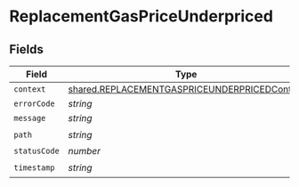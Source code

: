 # ReplacementGasPriceUnderpriced


## Fields

| Field                                                                                                               | Type                                                                                                                | Required                                                                                                            | Description                                                                                                         |
| ------------------------------------------------------------------------------------------------------------------- | ------------------------------------------------------------------------------------------------------------------- | ------------------------------------------------------------------------------------------------------------------- | ------------------------------------------------------------------------------------------------------------------- |
| `context`                                                                                                           | [shared.REPLACEMENTGASPRICEUNDERPRICEDContext](../../../sdk/models/shared/replacementgaspriceunderpricedcontext.md) | :heavy_minus_sign:                                                                                                  | N/A                                                                                                                 |
| `errorCode`                                                                                                         | *string*                                                                                                            | :heavy_minus_sign:                                                                                                  | N/A                                                                                                                 |
| `message`                                                                                                           | *string*                                                                                                            | :heavy_minus_sign:                                                                                                  | N/A                                                                                                                 |
| `path`                                                                                                              | *string*                                                                                                            | :heavy_check_mark:                                                                                                  | N/A                                                                                                                 |
| `statusCode`                                                                                                        | *number*                                                                                                            | :heavy_minus_sign:                                                                                                  | N/A                                                                                                                 |
| `timestamp`                                                                                                         | *string*                                                                                                            | :heavy_check_mark:                                                                                                  | N/A                                                                                                                 |